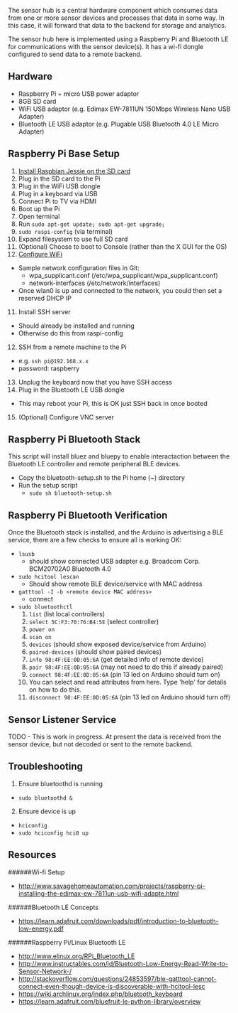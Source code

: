 The sensor hub is a central hardware component which consumes data from one or more
sensor devices and processes that data in some way. In this case, it will forward that data
to the backend for storage and analytics.

The sensor hub here is implemented using a Raspberry Pi and Bluetooth LE for communications
with the sensor device(s). It has a wi-fi dongle configured to send data to a remote backend.

Hardware
--------
- Raspberry Pi + micro USB power adaptor
- 8GB SD card
- WiFi USB adaptor (e.g. Edimax EW-7811UN 150Mbps Wireless Nano USB Adapter)
- Bluetooth LE USB adaptor (e.g. Plugable USB Bluetooth 4.0 LE Micro Adapter)

Raspberry Pi Base Setup
-----------------------
1. [Install Raspbian Jessie on the SD card](https://www.raspberrypi.org/documentation/installation/installing-images/mac.md)
2. Plug in the SD card to the Pi
3. Plug in the WiFi USB dongle
4. Plug in a keyboard via USB
5. Connect Pi to TV via HDMI
6. Boot up the Pi
7. Open terminal
8. Run `sudo apt-get update; sudo apt-get upgrade;`
9. `sudo raspi-config` (via terminal)
  1. Expand filesystem to use full SD card
  2. (Optional) Choose to boot to Console (rather than the X GUI for the OS)
10. [Configure WiFi](http://www.savagehomeautomation.com/projects/raspberry-pi-installing-the-edimax-ew-7811un-usb-wifi-adapte.html)
  - Sample network configuration files in Git:
    - wpa_supplicant.conf (/etc/wpa_supplicant/wpa_supplicant.conf)
    - network-interfaces (/etc/network/interfaces)
  - Once wlan0 is up and connected to the network, you could then set a reserved DHCP IP
11. Install SSH server
  - Should already be installed and running
  - Otherwise do this from raspi-config
12. SSH from a remote machine to the Pi
  - e.g. `ssh pi@192.168.x.x`
  - password: raspberry
13. Unplug the keyboard now that you have SSH access
14. Plug in the Bluetooth LE USB dongle
  - This may reboot your Pi, this is OK just SSH back in once booted
15. (Optional) Configure VNC server

Raspberry Pi Bluetooth Stack
----------------------------
This script will install bluez and bluepy to enable interactaction between the Bluetooth LE controller and remote peripheral BLE devices.

- Copy the bluetooth-setup.sh to the Pi home (~) directory
- Run the setup script
  - `sudo sh bluetooth-setup.sh`

Raspberry Pi Bluetooth Verification
-----------------------------------
Once the Bluetooth stack is installed, and the Arduino is advertising a BLE service, there are a few checks to ensure all is working OK:

- `lsusb`
  - should show connected USB adapter e.g. Broadcom Corp. BCM20702A0 Bluetooth 4.0
- `sudo hcitool lescan`
  - Should show remote BLE device/service with MAC address
- `gatttool -I -b <remote device MAC address>`
  - connect
- `sudo bluetoothctl`
  1. `list` (list local controllers)
  2. `select 5C:F3:70:76:B4:5E` (select controller)
  3. `power on`
  4. `scan on`
  5. `devices` (should show exposed device/service from Arduino)
  6. `paired-devices` (should show paired devices)
  7. `info 98:4F:EE:0D:05:6A` (get detailed info of remote device)
  8. `pair 98:4F:EE:0D:05:6A` (may not need to do this if already paired)
  9. `connect 98:4F:EE:0D:05:6A` (pin 13 led on Arduino should turn on)
  10. You can select and read attributes from here. Type 'help' for details on how to do this.
  11. `disconnect 98:4F:EE:0D:05:6A` (pin 13 led on Arduino should turn off)

Sensor Listener Service
-----------------------
TODO - This is work in progress. At present the data is received from the sensor device, but not decoded or sent to the remote backend.

Troubleshooting
---------------
1. Ensure bluetoothd is running
  - `sudo bluetoothd &`
2. Ensure device is up
  - `hciconfig`
  - `sudo hciconfig hci0 up`

Resources
---------
######Wi-fi Setup
* http://www.savagehomeautomation.com/projects/raspberry-pi-installing-the-edimax-ew-7811un-usb-wifi-adapte.html

######Bluetooth LE Concepts
* https://learn.adafruit.com/downloads/pdf/introduction-to-bluetooth-low-energy.pdf

######Raspberry Pi/Linux Bluetooth LE
* http://www.elinux.org/RPi_Bluetooth_LE
* http://www.instructables.com/id/Bluetooth-Low-Energy-Read-Write-to-Sensor-Network-/
* http://stackoverflow.com/questions/24853597/ble-gatttool-cannot-connect-even-though-device-is-discoverable-with-hcitool-lesc
* https://wiki.archlinux.org/index.php/bluetooth_keyboard
* https://learn.adafruit.com/bluefruit-le-python-library/overview
